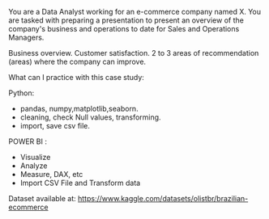 You are a Data Analyst working for an e-commerce company named X. You are tasked with preparing a presentation to present an overview of the company's business and operations to date for Sales and Operations Managers.

Business overview.
Customer satisfaction.
2 to 3 areas of recommendation (areas) where the company can improve.

What can I practice with this case study:

Python: 
  - pandas, numpy,matplotlib,seaborn.
  - cleaning, check Null values, transforming.
  - import, save csv file.
  
  POWER BI :
  - Visualize
  - Analyze
  - Measure, DAX, etc
  - Import CSV File and Transform data

Dataset available at: https://www.kaggle.com/datasets/olistbr/brazilian-ecommerce

